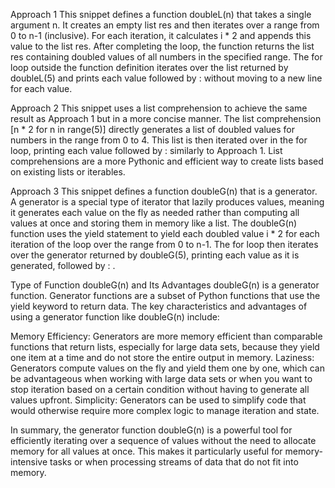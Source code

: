 Approach 1
This snippet defines a function doubleL(n) that takes a single argument n. It creates an empty list res and then iterates over a range from 0 to n-1 (inclusive). For each iteration, it calculates i \* 2 and appends this value to the list res. After completing the loop, the function returns the list res containing doubled values of all numbers in the specified range. The for loop outside the function definition iterates over the list returned by doubleL(5) and prints each value followed by : without moving to a new line for each value.

Approach 2
This snippet uses a list comprehension to achieve the same result as Approach 1 but in a more concise manner. The list comprehension [n * 2 for n in range(5)] directly generates a list of doubled values for numbers in the range from 0 to 4. This list is then iterated over in the for loop, printing each value followed by : similarly to Approach 1. List comprehensions are a more Pythonic and efficient way to create lists based on existing lists or iterables.

Approach 3
This snippet defines a function doubleG(n) that is a generator. A generator is a special type of iterator that lazily produces values, meaning it generates each value on the fly as needed rather than computing all values at once and storing them in memory like a list. The doubleG(n) function uses the yield statement to yield each doubled value i \* 2 for each iteration of the loop over the range from 0 to n-1. The for loop then iterates over the generator returned by doubleG(5), printing each value as it is generated, followed by : .

Type of Function doubleG(n) and Its Advantages
doubleG(n) is a generator function. Generator functions are a subset of Python functions that use the yield keyword to return data. The key characteristics and advantages of using a generator function like doubleG(n) include:

Memory Efficiency: Generators are more memory efficient than comparable functions that return lists, especially for large data sets, because they yield one item at a time and do not store the entire output in memory.
Laziness: Generators compute values on the fly and yield them one by one, which can be advantageous when working with large data sets or when you want to stop iteration based on a certain condition without having to generate all values upfront.
Simplicity: Generators can be used to simplify code that would otherwise require more complex logic to manage iteration and state.

In summary, the generator function doubleG(n) is a powerful tool for efficiently iterating over a sequence of values without the need to allocate memory for all values at once. This makes it particularly useful for memory-intensive tasks or when processing streams of data that do not fit into memory.
